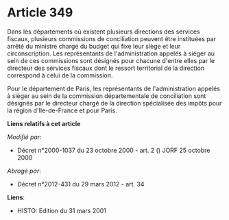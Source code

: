 # Article 349

Dans les départements où existent plusieurs directions des services fiscaux, plusieurs commissions de conciliation peuvent
être instituées par arrêté du ministre chargé du budget qui fixe leur siège et leur circonscription. Les représentants de
l'administration appelés à siéger au sein de ces commissions sont désignés pour chacune d'entre elles par le directeur des
services fiscaux dont le ressort territorial de la direction correspond à celui de la commission.

Pour le département de Paris, les représentants de l'administration appelés à siéger au sein de la commission départementale
de conciliation sont désignés par le directeur chargé de la direction spécialisée des impôts pour la région d'Ile-de-France
et pour Paris.

**Liens relatifs à cet article**

_Modifié par_:

  - Décret n°2000-1037 du 23 octobre 2000 - art. 2 () JORF 25 octobre 2000

_Abrogé par_:

  - Décret n°2012-431  du 29 mars 2012 - art. 34

**Liens**:

  - HISTO: Edition du 31 mars 2001
